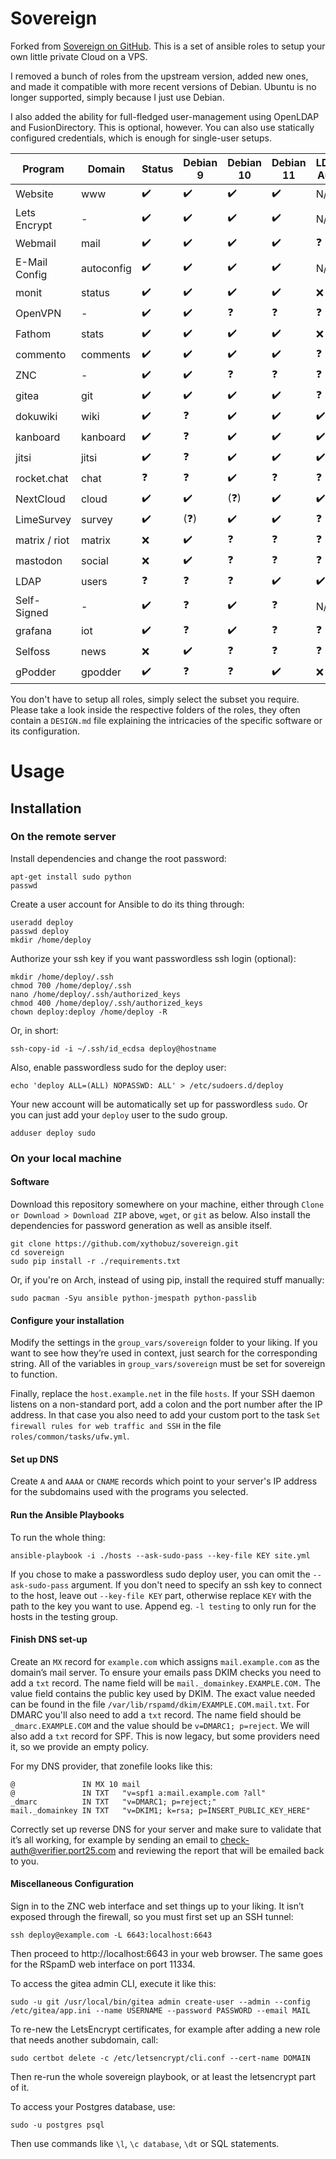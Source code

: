 # Sovereign

Forked from [Sovereign on GitHub](https://github.com/sovereign/sovereign).
This is a set of ansible roles to setup your own little private Cloud on a VPS.

I removed a bunch of roles from the upstream version, added new ones, and made it compatible with more recent versions of Debian.
Ubuntu is no longer supported, simply because I just use Debian.

I also added the ability for full-fledged user-management using OpenLDAP and FusionDirectory.
This is optional, however.
You can also use statically configured credentials, which is enough for single-user setups.

| Program       | Domain     | Status | Debian 9 | Debian 10 | Debian 11 | LDAP Auth |
| ------------- | ---------- | ------ | -------- | --------- | --------- | --------- |
| Website       | www        | ✔️      | ✔️        | ✔️         | ✔️         | N/A       |
| Lets Encrypt  | -          | ✔️      | ✔️        | ✔️         | ✔️         | N/A       |
| Webmail       | mail       | ✔️      | ✔️        | ✔️         | ✔️         | ❓        |
| E-Mail Config | autoconfig | ✔️      | ✔️        | ✔️         | ✔️         | N/A       |
| monit         | status     | ✔️      | ✔️        | ✔️         | ✔️         | ❌        |
| OpenVPN       | -          | ✔️      | ✔️        | ❓        | ❓        | ❓        |
| Fathom        | stats      | ✔️      | ✔️        | ✔️         | ✔️         | ❌        |
| commento      | comments   | ✔️      | ✔️        | ✔️         | ✔️         | ❓        |
| ZNC           | -          | ✔️      | ✔️        | ❓        | ❓        | ❓        |
| gitea         | git        | ✔️      | ✔️        | ✔️         | ✔️         | ❓        |
| dokuwiki      | wiki       | ✔️      | ❓       | ✔️         | ✔️         | ✔️         |
| kanboard      | kanboard   | ✔️      | ❓       | ✔️         | ✔️         | ✔️         |
| jitsi         | jitsi      | ✔️      | ❓       | ✔️         | ✔️         | ✔️         |
| rocket.chat   | chat       | ❓     | ❓       | ✔️         | ❓        | ❓        |
| NextCloud     | cloud      | ✔️      | ✔️        | (❓)      | ✔️         | ✔️         |
| LimeSurvey    | survey     | ✔️      | (❓)     | ✔️         | ✔️         | ❓        |
| matrix / riot | matrix     | ❌     | ✔️        | ❓        | ❓        | ❓        |
| mastodon      | social     | ❌     | ✔️        | ❓        | ❓        | ❓        |
| LDAP          | users      | ❓     | ❓       | ❓        | ✔️         | ✔️         |
| Self-Signed   | -          | ✔️      | ❓       | ✔️         | ❓        | N/A       |
| grafana       | iot        | ✔️      | ❓       | ✔️         | ❓        | ❓        |
| Selfoss       | news       | ❌     | ✔️        | ❓        | ❓        | ❓        |
| gPodder       | gpodder    | ✔️     | ❓        | ❓        | ✔️        | ❌        |

You don't have to setup all roles, simply select the subset you require.
Please take a look inside the respective folders of the roles, they often contain a `DESIGN.md` file explaining the intricacies of the specific software or its configuration.

# Usage

## Installation

### On the remote server

Install dependencies and change the root password:

    apt-get install sudo python
    passwd

Create a user account for Ansible to do its thing through:

    useradd deploy
    passwd deploy
    mkdir /home/deploy

Authorize your ssh key if you want passwordless ssh login (optional):

    mkdir /home/deploy/.ssh
    chmod 700 /home/deploy/.ssh
    nano /home/deploy/.ssh/authorized_keys
    chmod 400 /home/deploy/.ssh/authorized_keys
    chown deploy:deploy /home/deploy -R

Or, in short:

    ssh-copy-id -i ~/.ssh/id_ecdsa deploy@hostname

Also, enable passwordless sudo for the deploy user:

    echo 'deploy ALL=(ALL) NOPASSWD: ALL' > /etc/sudoers.d/deploy

Your new account will be automatically set up for passwordless `sudo`.
Or you can just add your `deploy` user to the sudo group.

    adduser deploy sudo

### On your local machine

#### Software

Download this repository somewhere on your machine, either through `Clone or Download > Download ZIP` above, `wget`, or `git` as below.
Also install the dependencies for password generation as well as ansible itself.
    
    git clone https://github.com/xythobuz/sovereign.git
    cd sovereign
    sudo pip install -r ./requirements.txt

Or, if you're on Arch, instead of using pip, install the required stuff manually:

    sudo pacman -Syu ansible python-jmespath python-passlib

#### Configure your installation

Modify the settings in the `group_vars/sovereign` folder to your liking.
If you want to see how they’re used in context, just search for the corresponding string.
All of the variables in `group_vars/sovereign` must be set for sovereign to function.

Finally, replace the `host.example.net` in the file `hosts`.
If your SSH daemon listens on a non-standard port, add a colon and the port number after the IP address.
In that case you also need to add your custom port to the task `Set firewall rules for web traffic and SSH` in the file `roles/common/tasks/ufw.yml`.

#### Set up DNS

Create `A` and `AAAA` or `CNAME` records which point to your server's IP address for the subdomains used with the programs you selected.

#### Run the Ansible Playbooks

To run the whole thing:

    ansible-playbook -i ./hosts --ask-sudo-pass --key-file KEY site.yml
    
If you chose to make a passwordless sudo deploy user, you can omit the `--ask-sudo-pass` argument.
If you don't need to specify an ssh key to connect to the host, leave out `--key-file KEY` part, otherwise replace `KEY` with the path to the key you want to use.
Append eg. `-l testing` to only run for the hosts in the testing group.

#### Finish DNS set-up

Create an `MX` record for `example.com` which assigns `mail.example.com` as the domain’s mail server.
To ensure your emails pass DKIM checks you need to add a `txt` record.
The name field will be `mail._domainkey.EXAMPLE.COM.`
The value field contains the public key used by DKIM.
The exact value needed can be found in the file `/var/lib/rspamd/dkim/EXAMPLE.COM.mail.txt`.
For DMARC you'll also need to add a `txt` record.
The name field should be `_dmarc.EXAMPLE.COM` and the value should be `v=DMARC1; p=reject`.
We will also add a `txt` record for SPF. This is now legacy, but some providers need it, so we provide an empty policy.

For my DNS provider, that zonefile looks like this:

    @               IN MX 10 mail
    @               IN TXT   "v=spf1 a:mail.example.com ?all"
    _dmarc          IN TXT   "v=DMARC1; p=reject;"
    mail._domainkey IN TXT   "v=DKIM1; k=rsa; p=INSERT_PUBLIC_KEY_HERE"

Correctly set up reverse DNS for your server and make sure to validate that it’s all working,
for example by sending an email to <a href="mailto:check-auth@verifier.port25.com">check-auth@verifier.port25.com</a>
and reviewing the report that will be emailed back to you.

#### Miscellaneous Configuration

Sign in to the ZNC web interface and set things up to your liking.
It isn’t exposed through the firewall, so you must first set up an SSH tunnel:

    ssh deploy@example.com -L 6643:localhost:6643

Then proceed to http://localhost:6643 in your web browser.
The same goes for the RSpamD web interface on port 11334.

To access the gitea admin CLI, execute it like this:

    sudo -u git /usr/local/bin/gitea admin create-user --admin --config /etc/gitea/app.ini --name USERNAME --password PASSWORD --email MAIL

To re-new the LetsEncrypt certificates, for example after adding a new role that needs another subdomain, call:

    sudo certbot delete -c /etc/letsencrypt/cli.conf --cert-name DOMAIN

Then re-run the whole sovereign playbook, or at least the letsencrypt part of it.

To access your Postgres database, use:

    sudo -u postgres psql

Then use commands like `\l`, `\c database`, `\dt` or SQL statements.
